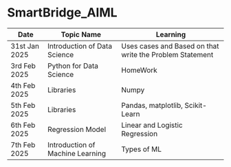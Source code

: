 # SmartBridge_AIML

| Date | Topic Name | Learning |
|-------| ----------| ---------|
|31st Jan 2025 | Introduction of Data Science | Uses cases and Based on that write the Problem Statement|
|3rd Feb 2025  |Python for Data Science       |    HomeWork                                             |
|4th Feb 2025  | Libraries                     | Numpy                                                   |
|5th Feb 2025  | Libraries                    | Pandas, matplotlib, Scikit-Learn
|6th Feb 2025  | Regression Model              | Linear and Logistic Regression                          |
|7th Feb 2025  | Introduction of Machine Learning  | Types of ML                                          |
